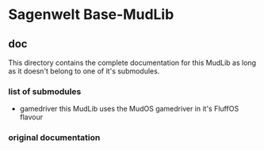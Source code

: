 # Sagenwelt Base-MudLib
## doc

This directory contains the complete documentation for this MudLib as long as it doesn't belong to one of it's submodules.

### list of submodules
+ gamedriver
  this MudLib uses the MudOS gamedriver in it's FluffOS flavour

### original documentation
